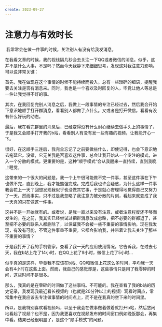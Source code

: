 ```yaml
---
create: 2023-09-27
---
```

# 注意力与有效时长

​	我常常会在做一件事的时候，关注别人有没有给我发消息。

​	在我看文章的时候，我的视线隔几秒会去关注一下QQ或者微信的消息。似乎，这并不是什么大事，不是吗？然而今天我静下来细细思考，发现这对我注意力影响，可以说非常关键：

​	首先，我在做现在这个事情的时候不能持续而投入。总有一些琐碎的细语，提醒我要去关注是否有消息来。同时，我也是一个喜欢及时回复的人，毕竟让他人等总是一件让我觉得不好的事。

​	其次，在我回复完别人消息之后，我做上一段事情的专注已经过去，然后我会开始下意识地顺手打开群消息，看看别人都做了点什么。又或者是打开微信，看看有没有什么好玩的动态。

​	最后，我在看完群里的消息后，已经变得没有什么耐心继续去做手头上的事情了，于是我又会顺手打开我的b站，看看别人有没有发一些有趣的视频，让我能开心一下。

​	很好，在这顺手三连后，我完全忘记了之前要做些什么，即使记得，也会下意识地去拖延它。没错，它无关我是否喜欢这件事，总会让我开始从一个专注的模式，进入一个分散的模式。更重要的是，这种”顺手模式“会从我醒来一直持续，直到我晚上睡觉。

​	这带来的一个很大的问题是，我一个上午很可能做不完一件事，甚至这件事在下午也做不完，直到晚上，我才能勉强完成。完成后我也许会疑惑，为什么这样一件事我会花上一天？回想发现我似乎也没做其它事，于是就心安理得地觉得自己又努力了一天。然而事实，只不过是我忽略了我注意力被分散的片刻，看起来就变成了我一天真的只在做这一件事。

​	这并不是一开始就有的。或者说，是我一直以来没有注意，或者注意程度还不够而发生的。在之前，我其实已经尝试过把群消息改成忽略，把不必要的群都退了，甚至把不必要的联系人都删除了，以保证我不会被一些不重要的事情影响。现在我发现，有没有可能，不管这件事重不重要，它都会影响我，并带着让我去关注了那些不重要的事情？

​	于是我打开了我的手机管家，查看了我一天的应用使用情况。它告诉我，在过去七天，我在b站上花了14小时，在QQ上花了9小时，微信上花了5小时...

​	似乎真的是这样，毕竟我不应该在b站、QQ和微信上花这么多时间，平均我一天会有4小时在这些上面。然而，我自己的感觉却是，这些事情只是用了我零碎的时间，这些时间不是很多。

​	那么，我真的是在零碎的时间做了这些事吗。不可能的。我在查看了我的b站的历史记录，我发现我最近看长视频的（也就是20分钟以上的视频）观看时间点，常常集中在我应该去专注做事情的时间点上，而不是在我真的空下来的时间里。

​	所以，是我特别喜欢看视频吗，以至于我会在做事做着做着就打开b站，然后悠闲地看起了视频？也不是，因为我更喜欢在视频发布的时间窗口例如晚饭那会，再集中看。结果已经很明显了，是这个”顺手模式“的问题。

​	